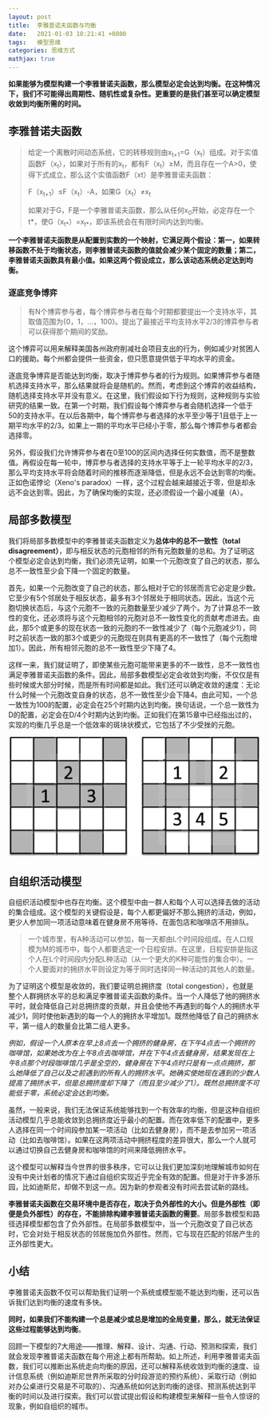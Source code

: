```yaml
---
layout: post
title:  李雅普诺夫函数与均衡
date:   2021-01-03 10:21:41 +0800
tags:   模型思维
categories: 思维方式
mathjax: true
---
```


**如果能够为模型构建一个李雅普诺夫函数，那么模型必定会达到均衡。在这种情况下，我们不可能得出周期性、随机性或复杂性。更重要的是我们甚至可以确定模型收敛到均衡所需的时间。**

## 李雅普诺夫函数

> 给定一个离散时间动态系统，它的转移规则由x<sub>t+1</sub>=G（x<sub>t</sub>）组成。对于实值函数F（x<sub>t</sub>），如果对于所有的x<sub>t</sub>，都有F（x<sub>t</sub>）≥M，而且存在一个A>0，使得下式成立，那么这个实值函数F（xt）是李雅普诺夫函数：
>
>F（x<sub>t+1</sub>）≤F（x<sub>t</sub>）-A，如果G（x<sub>t</sub>）≠x<sub>t</sub>
>
> 如果对于G，F是一个李雅普诺夫函数，那么从任何x<sub>0</sub>开始，必定存在一个t*，使G（x<sub>t*</sub>）=x<sub>t*</sub>，即该系统会在有限时间内达到均衡。

**一个李雅普诺夫函数是从配置到实数的一个映射，它满足两个假设：第一，如果转移函数不处于均衡状态，则李雅普诺夫函数的值就会减少某个固定的数量；第二，李雅普诺夫函数具有最小值。如果这两个假设成立，那么该动态系统必定达到均衡。**

### 逐底竞争博弈

>有N个博弈参与者，每个博弈参与者在每个时期都要提出一个支持水平，其取值范围为{0，1，…，100}。提出了最接近平均支持水平2/3的博弈参与者可以获得那个期间的奖励。

这个博弈可以用来解释美国各州政府削减社会项目支出的行为，例如减少对贫困人口的援助。每个州都会提供一些资金，但只愿意提供低于平均水平的资金。

逐底竞争博弈是否能达到均衡，取决于博弈参与者的行为规则。如果博弈参与者随机选择支持水平，那么结果就将会是随机的。然而，考虑到这个博弈的收益结构，随机选择支持水平并没有意义。在这里，我们假设如下行为规则，这种规则与实验研究的结果一致。在第一个时期，我们假设每个博弈参与者会随机选择一个低于50的支持水平。在以后各期中，每个博弈参与者选择的水平至少等于1且低于上一期平均水平的2/3。如果上一期的平均水平已经小于零，那么每个博弈参与者都会选择零。

另外，假设我们允许博弈参与者在0至100的区间内选择任何实数值，而不是整数值。再假设在每一轮中，博弈参与者选择的支持水平等于上一轮平均水平的2/3，那么平均支持水平将会随着时间的推移而逐渐降低，但是永远不会达到零的均衡。正如色诺悖论（Xeno's paradox）一样，这个过程会越来越接近于零，但是却永远不会达到零。因此，为了确保均衡的实现，还必须假设一个最小减量（A）。

## 局部多数模型

我们将局部多数模型中的李雅普诺夫函数定义为**总体中的总不一致性（total disagreement）**，即与相反状态的元胞相邻的所有元胞数量的总和。为了证明这个模型必定会达到均衡，我们必须先证明，如果一个元胞改变了自己的状态，那么总不一致性至少会下降一个固定的数量。

首先，如果一个元胞改变了自己的状态，那么相对于它的邻居而言它必定是少数。它至少有5个邻居处于相反状态，最多有3个邻居处于相同状态。因此，当这个元胞切换状态后，与这个元胞不一致的元胞数量至少减少了两个。为了计算总不一致性的变化，还必须将与这个元胞相邻的元胞对总不一致性变化的贡献考虑进去。由此，那5个或更多的现在状态一致的元胞的不一致性减少了（每个元胞减少1），同时之前状态一致的那3个或更少的元胞现在则具有更高的不一致性了（每个元胞增加1）。因此，所有相邻元胞的总不一致性至少下降了4。

这样一来，我们就证明了，即使某些元胞可能带来更多的不一致性，总不一致性也满足李雅普诺夫函数的条件。因此，局部多数模型必定会收敛到均衡，不仅仅是有些时候或大部分时候，而是所有时间都是如此。我们还可以确定收敛的速度：无论什么时候一个元胞改变自身的状态，总不一致性至少会下降4。由此可知，一个总一致性为100的配置，必定会在25个时期内达到均衡。换句话说，一个总一致性为D的配置，必定会在D/4个时期内达到均衡。正如我们在第15章中已经指出过的，实现的均衡几乎总是一个低效率的斑块状模式，它包括了不少受挫的元胞。

![局部多数模型中总不一致性的减少](../pic/00289.jpg?raw=true)

## 自组织活动模型

自组织活动模型中也存在均衡。这个模型中由一群人和每个人可以选择去做的活动的集合组成。这个模型的关键假设是，每个人都更偏好不那么拥挤的活动，例如，更少人参加同一项活动意味着在健身房不用等待、在面包店和咖啡店不用排队。

> 一个城市里，有A种活动可以参加，每一天都由L个时间段组成。在人口规模为M的城市中，每个人都要选定一个日程安排。在这里，日程安排是指这个人在L个时间段内分配L种活动（从一个更大的K种可能性的集合中）。一个人要面对的拥挤水平则设定为等于同时选择同一种活动的其他人的数量。

为了证明这个模型是收敛的，我们要证明总拥挤度（total congestion），也就是整个人群拥挤水平的总和满足李雅普诺夫函数的条件。当一个人降低了他的拥挤水平时，就会降低自己对总拥挤度的贡献，并且会使他不再遇到的每个人的拥挤水平减少1，同时使他新遇到的每一个人的拥挤水平增加1。既然他降低了自己的拥挤水平，第一组人的数量会比第二组人更多。

*例如，假设一个人原本在早上8点去一个拥挤的健身房，在下午4点去一个拥挤的咖啡馆，如果她改为在上午8点去咖啡馆，并在下午4点去健身房，结果发现在上午8点那个时段咖啡馆几乎是全空的，健身房在下午4点时只是有一点点拥挤，那么她降低了自己以及之前遇到的所有人的拥挤水平。她确实使她现在遇到的少数人提高了拥挤水平，但是总拥挤度却下降了（而且至少减少了1）。既然总拥挤度不可能低于零，系统必定会达到均衡。*

虽然，一般来说，我们无法保证系统能够找到一个有效率的均衡，但是这种自组织活动模型几乎总能收敛到总拥挤度近乎最小的配置。而在效率低下的配置中，更多人选择在同一个时间段参加某一项活动（比如去健身房），而不是去参加另一项活动（比如去咖啡馆）。如果在这两项活动中拥挤程度的差异很大，那么一个人就可以通过切换自己去健身房和咖啡馆的时间来降低拥挤水平。

这个模型可以解释当今世界的很多秩序，它可以让我们更加深刻地理解城市如何在没有中央计划者的情况下通过自组织实现近乎完全有效的配置。但是对于许多游乐园，比如迪斯尼，却做不到这一点。因为新的参观者没有时间去尝试新的路线。

**李雅普诺夫函数在交易环境中是否存在，取决于负外部性的大小。但是外部性（即便是负外部性）的存在，不能排除构建李雅普诺夫函数的需要**。局部多数模型和路径选择模型都包含了负外部性。在局部多数模型中，当一个元胞改变了自己状态时，它会对处于相反状态的邻居施加负外部性。然而，它与现在匹配的邻居产生的正外部性更大。

## 小结

李雅普诺夫函数不仅可以帮助我们证明一个系统或模型能不能达到均衡，还可以告诉我们达到均衡的速度有多快。

**同时，如果我们不能构建一个总是减少或总是增加的全局变量，那么，就无法保证这些过程能够达到均衡**。

回顾一下模型的7大用途——推理、解释、设计、沟通、行动、预测和探索，我们就会发现李雅普诺夫函数在每个用途上都有所帮助。如上所述，利用李雅普诺夫函数，我们可以推断出系统走向均衡的原因，还可以解释系统收敛到均衡的速度、设计信息系统（例如迪斯尼世界所采取的分时段游览的预约系统）、采取行动（例如对办公桌进行交易是不可取的）、沟通系统如何达到均衡的途径、预测系统达到平衡的时间以及进行探索。我们可以尝试提出假设和构建模型来解释一些令人惊讶的现象，例如自组织的城市。